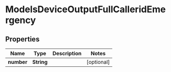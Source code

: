 

# ModelsDeviceOutputFullCalleridEmergency


## Properties

| Name | Type | Description | Notes |
|------------ | ------------- | ------------- | -------------|
|**number** | **String** |  |  [optional] |



